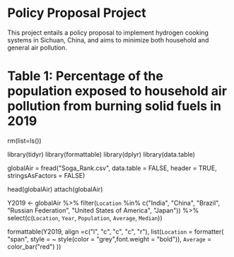 # Policy Proposal Project
This project entails a policy proposal to implement hydrogen cooking systems in Sichuan, China, and aims to minimize both household and general air pollution.

# Table 1: Percentage of the population exposed to household air pollution from burning solid fuels in 2019
rm(list=ls())

library(tidyr)
library(formattable)
library(dplyr)
library(data.table)

globalAir = fread("Soga_Rank.csv",
                  data.table = FALSE,
                  header = TRUE,
                  stringsAsFactors = FALSE)

head(globalAir)
attach(globalAir)

Y2019 <- globalAir %>%
  filter(`Location` %in% 
           c("India", "China", "Brazil", "Russian Federation",
             "United States of America", "Japan")) %>%
  select(c(`Location`, `Year`, `Population`, `Average`, `Median`))

formattable(Y2019, align =c("l", "c", "c", "c", "r"), 
            list(`Location` = formatter(
              "span", style = ~ style(color = "grey",font.weight = "bold")),
              `Average` = color_bar("red")
              ))
